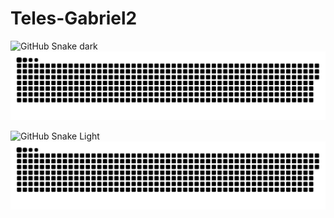 # Teles-Gabriel2
![GitHub Snake dark](github-snake-dark.svg#gh-dark-mode-only)
![Snake animation](https://github.com/Teles-Gabriel/Teles-Gabriel2/blob/output/github-contribution-grid-snake-dark.svg)

![GitHub Snake Light](github-snake.svg#gh-light-mode-only)
![Snake animation](https://github.com/Teles-Gabriel/Teles-Gabriel2/blob/output/github-contribution-grid-snake.svg)

